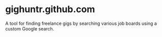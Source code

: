 gighuntr.github.com
===================

A tool for finding freelance gigs by searching various job boards using a custom Google search.